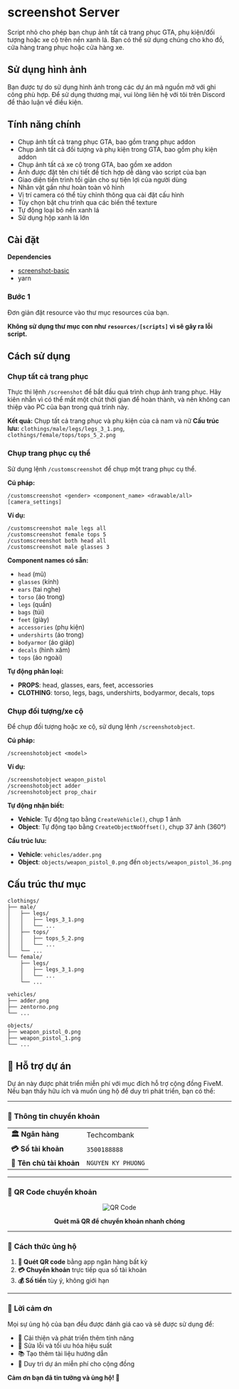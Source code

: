 # screenshot Server

Script nhỏ cho phép bạn chụp ảnh tất cả trang phục GTA, phụ kiện/đối tượng hoặc xe cộ trên nền xanh lá.
Bạn có thể sử dụng chúng cho kho đồ, cửa hàng trang phục hoặc cửa hàng xe.

## Sử dụng hình ảnh
Bạn được tự do sử dụng hình ảnh trong các dự án mã nguồn mở với ghi công phù hợp.
Để sử dụng thương mại, vui lòng liên hệ với tôi trên Discord để thảo luận về điều kiện.

## Tính năng chính
- Chụp ảnh tất cả trang phục GTA, bao gồm trang phục addon
- Chụp ảnh tất cả đối tượng và phụ kiện trong GTA, bao gồm phụ kiện addon
- Chụp ảnh tất cả xe cộ trong GTA, bao gồm xe addon
- Ảnh được đặt tên chi tiết để tích hợp dễ dàng vào script của bạn
- Giao diện tiến trình tối giản cho sự tiện lợi của người dùng
- Nhân vật gần như hoàn toàn vô hình
- Vị trí camera có thể tùy chỉnh thông qua cài đặt cấu hình
- Tùy chọn bật chu trình qua các biến thể texture
- Tự động loại bỏ nền xanh lá
- Sử dụng hộp xanh lá lớn


## Cài đặt
**Dependencies**
- [screenshot-basic](https://github.com/citizenfx/screenshot-basic)
- yarn

### Bước 1
Đơn giản đặt resource vào thư mục resources của bạn.

**Không sử dụng thư mục con như `resources/[scripts]` vì sẽ gây ra lỗi script.**

## Cách sử dụng

### Chụp tất cả trang phục
Thực thi lệnh `/screenshot` để bắt đầu quá trình chụp ảnh trang phục.
Hãy kiên nhẫn vì có thể mất một chút thời gian để hoàn thành, và nên không can thiệp vào PC của bạn trong quá trình này.

**Kết quả:** Chụp tất cả trang phục và phụ kiện của cả nam và nữ
**Cấu trúc lưu:** `clothings/male/legs/legs_3_1.png`, `clothings/female/tops/tops_5_2.png`

### Chụp trang phục cụ thể
Sử dụng lệnh `/customscreenshot` để chụp một trang phục cụ thể.

**Cú pháp:**
```
/customscreenshot <gender> <component_name> <drawable/all> [camera_settings]
```

**Ví dụ:**
```
/customscreenshot male legs all
/customscreenshot female tops 5
/customscreenshot both head all
/customscreenshot male glasses 3
```

**Component names có sẵn:**
- `head` (mũ)
- `glasses` (kính)
- `ears` (tai nghe)
- `torso` (áo trong)
- `legs` (quần)
- `bags` (túi)
- `feet` (giày)
- `accessories` (phụ kiện)
- `undershirts` (áo trong)
- `bodyarmor` (áo giáp)
- `decals` (hình xăm)
- `tops` (áo ngoài)

**Tự động phân loại:**
- **PROPS**: head, glasses, ears, feet, accessories
- **CLOTHING**: torso, legs, bags, undershirts, bodyarmor, decals, tops

### Chụp đối tượng/xe cộ
Để chụp đối tượng hoặc xe cộ, sử dụng lệnh `/screenshotobject`.

**Cú pháp:**
```
/screenshotobject <model>
```

**Ví dụ:**
```
/screenshotobject weapon_pistol
/screenshotobject adder
/screenshotobject prop_chair
```

**Tự động nhận biết:**
- **Vehicle**: Tự động tạo bằng `CreateVehicle()`, chụp 1 ảnh
- **Object**: Tự động tạo bằng `CreateObjectNoOffset()`, chụp 37 ảnh (360°)

**Cấu trúc lưu:**
- **Vehicle**: `vehicles/adder.png`
- **Object**: `objects/weapon_pistol_0.png` đến `objects/weapon_pistol_36.png`

## Cấu trúc thư mục

```
clothings/
├── male/
│   ├── legs/
│   │   ├── legs_3_1.png
│   │   └── ...
│   ├── tops/
│   │   ├── tops_5_2.png
│   │   └── ...
│   └── ...
└── female/
    ├── legs/
    │   ├── legs_3_1.png
    │   └── ...
    └── ...

vehicles/
├── adder.png
├── zentorno.png
└── ...

objects/
├── weapon_pistol_0.png
├── weapon_pistol_1.png
└── ...
```

## 💖 Hỗ trợ dự án

Dự án này được phát triển miễn phí với mục đích hỗ trợ cộng đồng FiveM. Nếu bạn thấy hữu ích và muốn ủng hộ để duy trì phát triển, bạn có thể:

---

### 🏦 **Thông tin chuyển khoản**

<table>
<tr>
<td><strong>🏛️ Ngân hàng</strong></td>
<td>Techcombank</td>
</tr>
<tr>
<td><strong>💳 Số tài khoản</strong></td>
<td><code>3500188888</code></td>
</tr>
<tr>
<td><strong>👤 Tên chủ tài khoản</strong></td>
<td><code>NGUYEN KY PHUONG</code></td>
</tr>
</table>

---

### 📱 **QR Code chuyển khoản**

<div align="center">

![QR Code](https://api.qrserver.com/v1/create-qr-code/?size=250x250&data=00020101021138540010A00000072701240006970407011035001888880208QRIBFTTA53037045802VN83008400630481DB)

**Quét mã QR để chuyển khoản nhanh chóng**

</div>

---

### 🎯 **Cách thức ủng hộ**

1. **📱 Quét QR code** bằng app ngân hàng bất kỳ
2. **💳 Chuyển khoản** trực tiếp qua số tài khoản
3. **💰 Số tiền** tùy ý, không giới hạn

---

### 🙏 **Lời cảm ơn**

Mọi sự ủng hộ của bạn đều được đánh giá cao và sẽ được sử dụng để:
- 🔧 Cải thiện và phát triển thêm tính năng
- 🐛 Sửa lỗi và tối ưu hóa hiệu suất  
- 📚 Tạo thêm tài liệu hướng dẫn
- 🌟 Duy trì dự án miễn phí cho cộng đồng

**Cảm ơn bạn đã tin tưởng và ủng hộ! 💝**